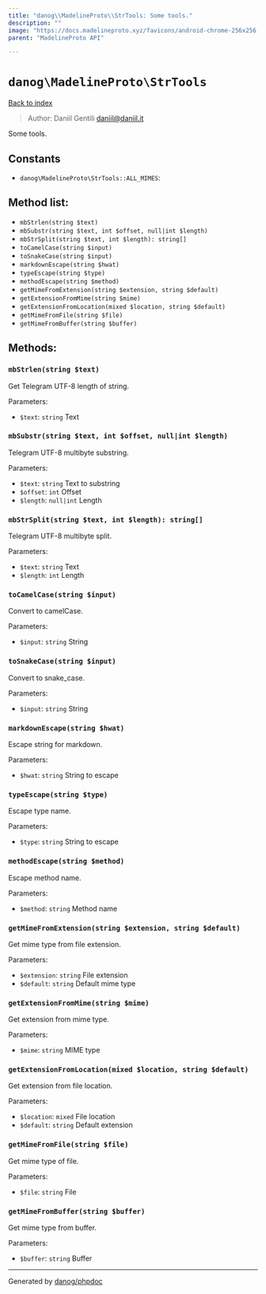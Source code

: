 ```yaml
---
title: "danog\\MadelineProto\\StrTools: Some tools."
description: ""
image: "https://docs.madelineproto.xyz/favicons/android-chrome-256x256.png"
parent: "MadelineProto API"

---
```

# `danog\MadelineProto\StrTools`
[Back to index](../../index.html)

> Author: Daniil Gentili <daniil@daniil.it>  
  

Some tools.  




## Constants
* `danog\MadelineProto\StrTools::ALL_MIMES`: 


## Method list:
* `mbStrlen(string $text)`
* `mbSubstr(string $text, int $offset, null|int $length)`
* `mbStrSplit(string $text, int $length): string[]`
* `toCamelCase(string $input)`
* `toSnakeCase(string $input)`
* `markdownEscape(string $hwat)`
* `typeEscape(string $type)`
* `methodEscape(string $method)`
* `getMimeFromExtension(string $extension, string $default)`
* `getExtensionFromMime(string $mime)`
* `getExtensionFromLocation(mixed $location, string $default)`
* `getMimeFromFile(string $file)`
* `getMimeFromBuffer(string $buffer)`

## Methods:
### `mbStrlen(string $text)`

Get Telegram UTF-8 length of string.


Parameters:

* `$text`: `string` Text  



### `mbSubstr(string $text, int $offset, null|int $length)`

Telegram UTF-8 multibyte substring.


Parameters:

* `$text`: `string` Text to substring  
* `$offset`: `int` Offset  
* `$length`: `null|int` Length  



### `mbStrSplit(string $text, int $length): string[]`

Telegram UTF-8 multibyte split.


Parameters:

* `$text`: `string` Text  
* `$length`: `int` Length  



### `toCamelCase(string $input)`

Convert to camelCase.


Parameters:

* `$input`: `string` String  



### `toSnakeCase(string $input)`

Convert to snake_case.


Parameters:

* `$input`: `string` String  



### `markdownEscape(string $hwat)`

Escape string for markdown.


Parameters:

* `$hwat`: `string` String to escape  



### `typeEscape(string $type)`

Escape type name.


Parameters:

* `$type`: `string` String to escape  



### `methodEscape(string $method)`

Escape method name.


Parameters:

* `$method`: `string` Method name  



### `getMimeFromExtension(string $extension, string $default)`

Get mime type from file extension.


Parameters:

* `$extension`: `string` File extension  
* `$default`: `string` Default mime type  



### `getExtensionFromMime(string $mime)`

Get extension from mime type.


Parameters:

* `$mime`: `string` MIME type  



### `getExtensionFromLocation(mixed $location, string $default)`

Get extension from file location.


Parameters:

* `$location`: `mixed` File location  
* `$default`: `string` Default extension  



### `getMimeFromFile(string $file)`

Get mime type of file.


Parameters:

* `$file`: `string` File  



### `getMimeFromBuffer(string $buffer)`

Get mime type from buffer.


Parameters:

* `$buffer`: `string` Buffer  



---
Generated by [danog/phpdoc](https://phpdoc.daniil.it)
